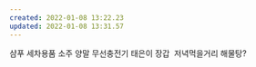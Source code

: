 ```yaml
---
created: 2022-01-08 13:22.23
updated: 2022-01-08 13:31.57
---
```

샴푸 세차용품 소주 양말 무선충전기
태은이 장갑 
저녁먹을거리 해물탕?
